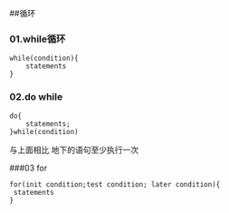 ##循环

### 01.while循环

	while(condition){
		statements
	}

### 02.do while

	do{
		statements;
	}while(condition)

与上面相比 地下的语句至少执行一次

###03 for

	for(init condition;test condition; later condition){
	 statements
	}